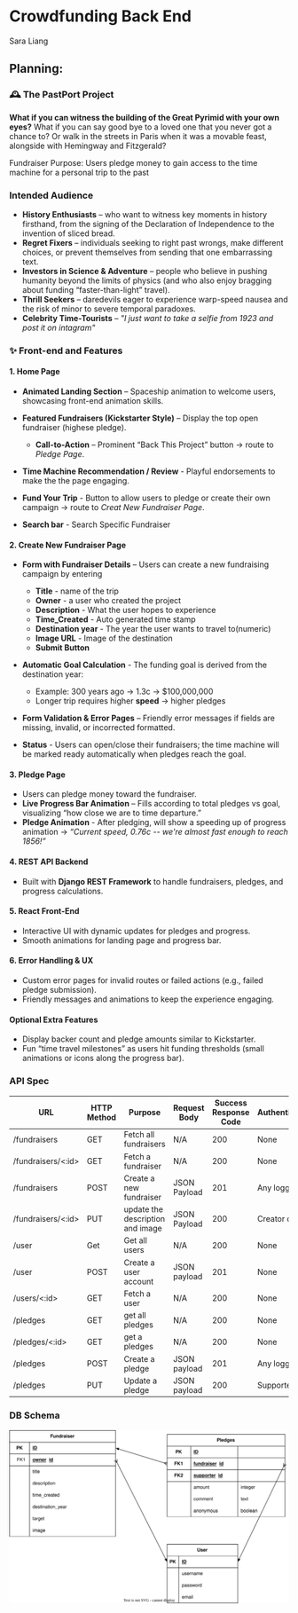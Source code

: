 # Crowdfunding Back End
Sara Liang 

## Planning:
### 🕰 The PastPort Project
**What if you can witness the building of the Great Pyrimid with your own eyes?** 
What if you can say good bye to a loved one that you never got a chance to? Or walk in the streets in Paris when it was a movable feast, alongside with Hemingway and Fitzgerald?

Fundraiser Purpose: Users pledge money to gain access to the time machine for a personal trip to the past 

### Intended Audience

- **History Enthusiasts** – who want to witness key moments in history firsthand, from the signing of the Declaration of Independence to the invention of sliced bread.  
- **Regret Fixers** – individuals seeking to right past wrongs, make different choices, or prevent themselves from sending that one embarrassing text.  
- **Investors in Science & Adventure** – people who believe in pushing humanity beyond the limits of physics (and who also enjoy bragging about funding “faster-than-light” travel).  
- **Thrill Seekers** – daredevils eager to experience warp-speed nausea and the risk of minor to severe temporal paradoxes.  
- **Celebrity Time-Tourists** – *"I just want to take a selfie from 1923 and post it on intagram"*



### ✨ Front-end and Features  

#### 1. Home Page
- **Animated Landing Section** – Spaceship animation to welcome users, showcasing front-end animation skills.  
- **Featured Fundraisers (Kickstarter Style)** – Display the top open fundraiser (highese pledge).  
  - **Call-to-Action** – Prominent “Back This Project” button &rarr; route to *Pledge Page*.

- **Time Machine Recommendation / Review** - Playful endorsements to make the the page engaging.

- **Fund Your Trip** - Button to allow users to pledge or create their own campaign &rarr; route to *Creat New Fundraiser Page*.
- **Search bar** - Search Specific Fundraiser


#### 2. Create New Fundraiser Page
- **Form with Fundraiser Details** – Users can create a new fundraising campaign by entering
  - **Title** - name of the trip
  - **Owner** - a user who created the project
  - **Description** - What the user hopes to experience 
  - **Time_Created** - Auto generated time stamp
  - **Destination year** - The year the user wants to travel  to(numeric)
  - **Image URL** - Image of the destination
  - **Submit Button**

- **Automatic Goal Calculation** - The funding goal is derived from the destination year:
  - Example: 300 years ago &rarr; 1.3c &rarr; $100,000,000
  - Longer trip requires higher **speed** &rarr; higher pledges
  
- **Form Validation & Error Pages** – Friendly error messages if fields are missing, invalid, or incorrected formatted.

- **Status** - Users can open/close their fundraisers; the time machine will be marked ready automatically when pledges reach the goal.

#### 3. Pledge Page

- Users can pledge money toward the fundraiser.  
- **Live Progress Bar Animation** – Fills according to total pledges vs goal, visualizing “how close we are to time departure.”  
- **Pledge Animation** - After pledging, will show a speeding up of progress animation &rarr; *“Current speed, 0.76c -- we're almost fast enough to reach 1856!”*

#### 4. REST API Backend
- Built with **Django REST Framework** to handle fundraisers, pledges, and progress calculations.  

#### 5. React Front-End
- Interactive UI with dynamic updates for pledges and progress.  
- Smooth animations for landing page and progress bar.  

#### 6. Error Handling & UX
- Custom error pages for invalid routes or failed actions (e.g., failed pledge submission).  
- Friendly messages and animations to keep the experience engaging.  

#### Optional Extra Features
- Display backer count and pledge amounts similar to Kickstarter.  
- Fun “time travel milestones” as users hit funding thresholds (small animations or icons along the progress bar).



### API Spec


| URL                | HTTP Method | Purpose                          | Request Body | Success Response Code | Authentication/Authorisation |
| ------------------ | ----------- | -------------------------------- | ------------ | --------------------- | ---------------------------- |
| /fundraisers       | GET         | Fetch all fundraisers            | N/A          | 200                   | None                         |
| /fundraisers/<:id> | GET         | Fetch a fundraiser               | N/A          | 200                   | None                         |
| /fundraisers       | POST        | Create a new fundraiser          | JSON Payload | 201                   | Any logged in user           |
| /fundraisers/<:id> | PUT         | update the description and image | JSON Payload | 200                   | Creator of the fundraiser    |
| /user              | Get         | Get all users                    | N/A          | 200                   | None                         |
| /user              | POST        | Create a user account            | JSON payload | 201                   | None                         |
| /users/<:id>       | GET         | Fetch a user                     | N/A          | 200                   | None                         |
| /pledges           | GET         | get all pledges                  | N/A          | 200                   | None                         |
| /pledges/<:id>     | GET         | get a pledges                    | N/A          | 200                   | None                         |
| /pledges           | POST        | Create a pledge                  | JSON payload | 201                   | Any logged in user           |
| /pledges           | PUT         | Update a pledge                  | JSON payload | 200                   | Supporter of the pledge      |


### DB Schema
![]( database.drawio.svg)

